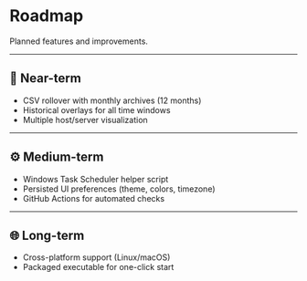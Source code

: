 # Roadmap

Planned features and improvements.

---

## 📅 Near-term
- CSV rollover with monthly archives (12 months)
- Historical overlays for all time windows
- Multiple host/server visualization

---

## ⚙️ Medium-term
- Windows Task Scheduler helper script
- Persisted UI preferences (theme, colors, timezone)
- GitHub Actions for automated checks

---

## 🌐 Long-term
- Cross-platform support (Linux/macOS)
- Packaged executable for one-click start
